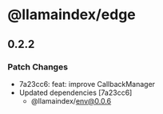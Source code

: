 # @llamaindex/edge

## 0.2.2

### Patch Changes

- 7a23cc6: feat: improve CallbackManager
- Updated dependencies [7a23cc6]
  - @llamaindex/env@0.0.6

